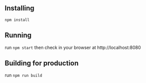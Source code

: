 ## Installing
`npm install`

## Running
run `npm start` then check in your browser at http://localhost:8080

## Building for production
run `npm run build`
